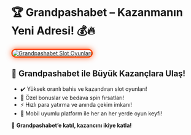 <h1>🏆 Grandpashabet – Kazanmanın Yeni Adresi! 💰🔥</h1>

<a href="https://cutt.ly/GrandSosyal" title="Grandpashabet Slot Oyunları">
  <img src="https://i.ibb.co/BtMhhf6/g-venligiris.jpg" alt="Grandpashabet Slot Oyunları" style="max-width: 100%; border: 3px solid #ff4500; border-radius: 15px; box-shadow: 0px 0px 15px rgba(255, 69, 0, 0.8);">
</a>

<h2>🚀 Grandpashabet ile Büyük Kazançlara Ulaş!</h2>
<ul>
  <li>✔️ Yüksek oranlı bahis ve kazandıran slot oyunları!</li>
  <li>🎁 Özel bonuslar ve bedava spin fırsatları!</li>
  <li>⚡ Hızlı para yatırma ve anında çekim imkanı!</li>
  <li>📱 Mobil uyumlu platform ile her an her yerde oyun keyfi!</li>
</ul>

<p>💎 <strong>Grandpashabet’e katıl, kazancını ikiye katla!</strong></p>

<meta name="description" content="Grandpashabet ile kazanmaya başla! Yüksek oranlar, bonuslar ve hızlı ödeme seçenekleri seni bekliyor.">

